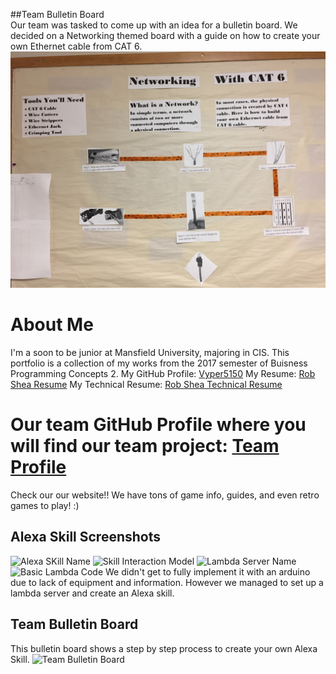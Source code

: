 ##Team Bulletin Board  
Our team was tasked to come up with an idea for a bulletin board. We decided on a Networking themed board with a guide on how to create your own Ethernet cable from CAT 6.  
![Team Bulletin Board](https://raw.githubusercontent.com/Scrum-Lords/Portfolio/master/images/board.jpg "Team Bulletin Board")   

# About Me
I'm a soon to be junior at Mansfield University, majoring in CIS.
This portfolio is a collection of my works from the 2017 semester of Buisness Programming Concepts 2.
My GitHub Profile: [Vyper5150](https://github.com/Vyper5150)
My Resume: [Rob Shea Resume](https://github.com/Vyper5150/Rob-Shea-Portfolio/blob/master/RobSheaResume.docx)
My Technical Resume: [Rob Shea Technical Resume](https://github.com/Vyper5150/Rob-Shea-Portfolio/blob/master/RobSheaTechnicalResume.docx)

# Our team GitHub Profile where you will find our team project: [Team Profile](https://github.com/Vyper5150/Team2-Programming-Project-2017)
Check our our website!! We have tons of game info, guides, and even retro games to play! :)

## Alexa Skill Screenshots
![Alexa SKill Name](https://raw.githubusercontent.com/Vyper5150/Rob-Shea-Portfolio/master/images/AlexaSkillName.PNG)
![Skill Interaction Model](https://raw.githubusercontent.com/Vyper5150/Rob-Shea-Portfolio/master/images/SkillInteractionModel.PNG)
![Lambda Server Name](https://raw.githubusercontent.com/Vyper5150/Rob-Shea-Portfolio/master/images/LambdaServerName.PNG)
![Basic Lambda Code](https://raw.githubusercontent.com/Vyper5150/Rob-Shea-Portfolio/master/images/BasicHelloWorldLambda.PNG)
We didn't get to fully implement it with an arduino due to lack of equipment and information. 
However we managed to set up a lambda server and create an Alexa skill. 

## Team Bulletin Board
This bulletin board shows a step by step process to create your own Alexa Skill. 
![Team Bulletin Board](https://raw.githubusercontent.com/Vyper5150/Rob-Shea-Portfolio/master/images/TeamBulletinBoard.jpg)
